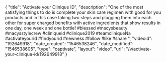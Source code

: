 {
    "title": "Activate your Clinique ID",
    "description": "One of the most satisfying things to do is complete your skin care regimen with good for you products and in this case taking two steps and plugging them into each other for super charged benefits with active ingredients that show results in one day, one week and one bottle! #blessed #macysbeauty #macysstylecrew #cliniqueid #clinique2019 #teamcliniqueNa #activateyourid #findyourid #newness #follow #like #share ",
    "videoid": "192649918",
    "date_created": "1546538246",
    "date_modified": "1546538605",
    "type": "captivate",
    "layout": "video",
    "url": "\/v\/activate-your-clinique-id\/192649918"
}